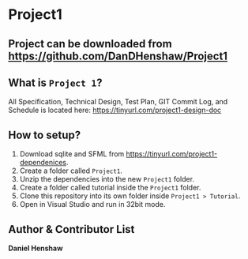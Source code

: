 Project1
==========
Project can be downloaded from https://github.com/DanDHenshaw/Project1
-----------------------------------------------------------------------
What is `Project 1`?
----------------------------
All Specification, Technical Design, Test Plan, GIT Commit Log, and Schedule is located here: https://tinyurl.com/project1-design-doc

How to setup?
----------------------------
1. Download sqlite and SFML from https://tinyurl.com/project1-dependenices.
2. Create a folder called `Project1`.
3. Unzip the dependencies into the new `Project1` folder.
4. Create a folder called tutorial inside the `Project1` folder.
5. Clone this repository into its own folder inside `Project1 > Tutorial`.
6. Open in Visual Studio and run in 32bit mode.

Author & Contributor List
-------------------------
**Daniel Henshaw**

